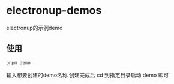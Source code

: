 # electronup-demos
electronup的示例demo

## 使用
```sh
pnpm demo
```

输入想要创建的demo名称
创建完成后 cd 到指定目录启动 demo 即可
